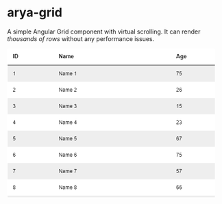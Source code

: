 # arya-grid

A simple Angular Grid component with virtual scrolling.
It can render *thousands of rows* without any performance issues.

![Preview](https://github.com/madhusudhand/arya-grid/blob/master/src/assets/grid.PNG)
